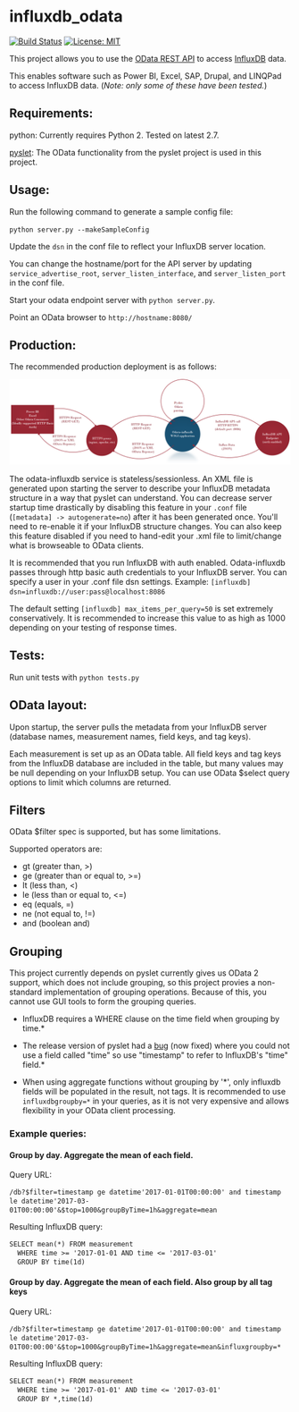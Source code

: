 # influxdb_odata

[![Build Status](https://travis-ci.org/Synergetic-Engineering/odata-influxdb.svg?branch=master)](https://travis-ci.org/Synergetic-Engineering/odata-influxdb) [![License: MIT](https://img.shields.io/badge/License-MIT-yellow.svg)](https://opensource.org/licenses/MIT)

This project allows you to use the [OData REST API](http://www.odata.org/) to access [InfluxDB](https://www.influxdata.com/) data.

This enables software such as Power BI, Excel, SAP, Drupal, and LINQPad to access InfluxDB data.
(_Note: only some of these have been tested._)

## Requirements:

python: Currently requires Python 2. Tested on latest 2.7.

[pyslet](https://github.com/swl10/pyslet): The OData functionality from the pyslet project 
is used in this project.

## Usage:

Run the following command to generate a sample config file:

`python server.py --makeSampleConfig`

Update the `dsn` in the conf file to reflect your InfluxDB server location.

You can change the hostname/port for the API server by updating 
`service_advertise_root`, `server_listen_interface`, and `server_listen_port`
in the conf file.

Start your odata endpoint server with `python server.py`.

Point an OData browser to `http://hostname:8080/`

## Production:

The recommended production deployment is as follows:

![power bi -> https proxy -> odata-influxdb -> influxdb](img/production_deployment_diagram.png "Production Diagrom")

The odata-influxdb service is stateless/sessionless. An XML file is generated upon starting the 
server to describe your InfluxDB metadata structure in a way that pyslet can understand. You
can decrease server startup time drastically by disabling this feature in your `.conf` file
(`[metadata] -> autogenerate=no`) after it has been generated once. You'll need to re-enable
it if your InfluxDB structure changes. You can also keep this feature disabled if you need
to hand-edit your .xml file to limit/change what is browseable to OData clients.

It is recommended that you run InfluxDB with auth enabled. Odata-influxdb passes through
http basic auth credentials to your InfluxDB server. You can specify a user in your
.conf file dsn settings. Example: `[influxdb] dsn=influxdb://user:pass@localhost:8086`

The default setting `[influxdb] max_items_per_query=50` is set extremely conservatively.
It is recommended to increase this value to as high as 1000 depending on your testing of
response times.

## Tests:

Run unit tests with `python tests.py`

## OData layout:

Upon startup, the server pulls the metadata from your InfluxDB server
(database names, measurement names, field keys, and tag keys).

Each measurement is set up as an OData table. All field keys and tag keys
from the InfluxDB database are included in the table, but many values
may be null depending on your InfluxDB setup. You can use OData $select 
query options to limit which columns are returned.

## Filters

OData $filter spec is supported, but has some limitations.

Supported operators are:

* gt (greater than, >)
* ge (greater than or equal to, >=)
* lt (less than, <)
* le (less than or equal to, <=)
* eq (equals, =)
* ne (not equal to, !=)
* and (boolean and)

## Grouping

This project currently depends on pyslet currently gives us OData 2 
support, which does not include grouping, so this project provies
a non-standard implementation of grouping operations. Because of this,
you cannot use GUI tools to form the grouping queries.

* InfluxDB requires a WHERE clause on the time field when grouping by time.*

* The release version of pyslet had a [bug](https://github.com/swl10/pyslet/issues/71) 
(now fixed) where you could not use a field called "time" so use "timestamp" to refer 
to InfluxDB's "time" field.*

* When using aggregate functions without grouping by '*', only influxdb fields
will be populated in the result, not tags. It is recommended to use 
`influxdbgroupby=*` in your queries, as it is not very expensive and
allows flexibility in your OData client processing.

### Example queries:

#### Group by day. Aggregate the mean of each field.

Query URL:
```
/db?$filter=timestamp ge datetime'2017-01-01T00:00:00' and timestamp le datetime'2017-03-01T00:00:00'&$top=1000&groupByTime=1h&aggregate=mean

```

Resulting InfluxDB query:
```
SELECT mean(*) FROM measurement 
  WHERE time >= '2017-01-01 AND time <= '2017-03-01'
  GROUP BY time(1d) 
```

#### Group by day. Aggregate the mean of each field. Also group by all tag keys

Query URL:
```
/db?$filter=timestamp ge datetime'2017-01-01T00:00:00' and timestamp le datetime'2017-03-01T00:00:00'&$top=1000&groupByTime=1h&aggregate=mean&influxgroupby=*

```

Resulting InfluxDB query:
```
SELECT mean(*) FROM measurement 
  WHERE time >= '2017-01-01' AND time <= '2017-03-01' 
  GROUP BY *,time(1d) 
```

